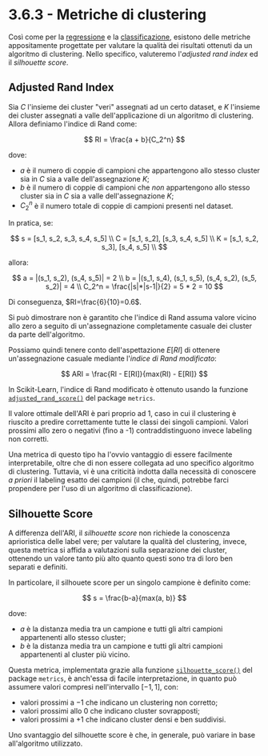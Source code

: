 # 3.6.3 - Metriche di clustering

Così come per la [regressione](./02_regression.md) e la [classificazione](./01_classification.md), esistono delle metriche appositamente progettate per valutare la qualità dei risultati ottenuti da un algoritmo di clustering. Nello specifico, valuteremo l'*adjusted rand index* ed il *silhouette score*.

## Adjusted Rand Index

Sia $C$ l'insieme dei cluster "veri" assegnati ad un certo dataset, e $K$ l'insieme dei cluster assegnati a valle dell'applicazione di un algoritmo di clustering. Allora definiamo l'indice di Rand come:

$$
RI = \frac{a + b}{C_2^n}
$$

dove:

* $a$ è il numero di coppie di campioni che appartengono allo stesso cluster sia in $C$ sia a valle dell'assegnazione $K$;
* $b$ è il numero di coppie di campioni che *non* appartengono allo stesso cluster sia in $C$ sia a valle dell'assegnazione $K$;
* $C_2^n$ è il numero totale di coppie di campioni presenti nel dataset.

In pratica, se:

$$
s = [s_1, s_2, s_3, s_4, s_5] \\
C = [s_1, s_2], [s_3, s_4, s_5] \\
K = [s_1, s_2, s_3], [s_4, s_5] \\
$$

allora:

$$
a = |(s_1, s_2), (s_4, s_5)| = 2 \\
b = |(s_1, s_4), (s_1, s_5), (s_4, s_2), (s_5, s_2)| = 4 \\
C_2^n = \frac{|s|*|s-1|}{2} = 5 * 2 = 10
$$

Di conseguenza, $RI=\frac{6}{10}=0.6$.

Si può dimostrare non è garantito che l'indice di Rand assuma valore vicino allo zero a seguito di un'assegnazione completamente casuale dei cluster da parte dell'algoritmo.

Possiamo quindi tenere conto dell'aspettazione $E[RI]$ di ottenere un'assegnazione casuale mediante l'*indice di Rand modificato*:

$$
ARI = \frac{RI - E[RI]}{max(RI) - E[RI]}
$$

In Scikit-Learn, l'indice di Rand modificato è ottenuto usando la funzione [`adjusted_rand_score()`](http://scikit-learn.org/stable/modules/generated/sklearn.metrics.adjusted_rand_score.html) del package `metrics`.

Il valore ottimale dell'ARI è pari proprio ad 1, caso in cui il clustering è riuscito a predire correttamente tutte le classi dei singoli campioni. Valori prossimi allo zero o negativi (fino a -1) contraddistinguono invece labeling non corretti.

Una metrica di questo tipo ha l'ovvio vantaggio di essere facilmente interpretabile, oltre che di non essere collegata ad uno specifico algoritmo di clustering. Tuttavia, vi è una criticità indotta dalla necessità di conoscere *a priori* il labeling esatto dei campioni (il che, quindi, potrebbe farci propendere per l'uso di un algoritmo di classificazione).

## Silhouette Score

A differenza dell'ARI, il *silhouette score* non richiede la conoscenza aprioristica delle label vere; per valutare la qualità del clustering, invece, questa metrica si affida a valutazioni sulla separazione dei cluster, ottenendo un valore tanto più alto quanto questi sono tra di loro ben separati e definiti.

In particolare, il silhouete score per un singolo campione è definito come:

$$
s = \frac{b-a}{max(a, b)}
$$

dove:

* $a$ è la distanza media tra un campione e tutti gli altri campioni appartenenti allo stesso cluster;
* $b$ è la distanza media tra un campione e tutti gli altri campioni appartenenti al cluster più vicino.

Questa metrica, implementata grazie alla funzione [`silhouette_score()`](https://scikit-learn.org/stable/modules/generated/sklearn.metrics.silhouette_score.html#sklearn.metrics.silhouette_score) del package `metrics`, è anch'essa di facile interpretazione, in quanto può assumere valori compresi nell'intervallo $[-1, 1]$, con:

* valori prossimi a $-1$ che indicano un clustering non corretto;
* valori prossimi allo $0$ che indicano cluster sovrapposti;
* valori prossimi a $+1$ che indicano cluster densi e ben suddivisi.

Uno svantaggio del silhouette score è che, in generale, può variare in base all'algoritmo utilizzato.
